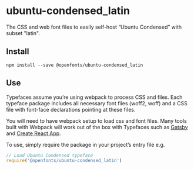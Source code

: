 
# ubuntu-condensed_latin

The CSS and web font files to easily self-host “Ubuntu Condensed” with subset "latin".

## Install

`npm install --save @openfonts/ubuntu-condensed_latin`

## Use

Typefaces assume you’re using webpack to process CSS and files. Each typeface
package includes all necessary font files (woff2, woff) and a CSS file with
font-face declarations pointing at these files.

You will need to have webpack setup to load css and font files. Many tools built
with Webpack will work out of the box with Typefaces such as [Gatsby](https://github.com/gatsbyjs/gatsby)
and [Create React App](https://github.com/facebookincubator/create-react-app).

To use, simply require the package in your project’s entry file e.g.

```javascript
// Load Ubuntu Condensed typeface
require('@openfonts/ubuntu-condensed_latin')
```

